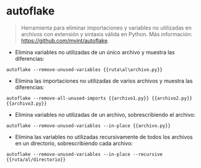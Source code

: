 # autoflake

> Herramienta para eliminar importaciones y variables no utilizadas en archivos con extensión y sintaxis válida en Python.
> Más información: <https://github.com/myint/autoflake>.

- Elimina variables no utilizadas de un único archivo y muestra las diferencias:

`autoflake --remove-unused-variables {{ruta\al\archivo.py}}`

- Elimina las importaciones no utilizadas de varios archivos y muestra las diferencias:

`autoflake --remove-all-unused-imports {{archivo1.py}} {{archivo2.py}} {{archivo3.py}}`

- Elimina variables no utilizadas de un archivo, sobrescribiendo el archivo:

`autoflake --remove-unused-variables --in-place {{archivo.py}}`

- Elimina las variables no utilizadas recursivamente de todos los archivos en un directorio, sobrescribiendo cada archivo:

`autoflake --remove-unused-variables --in-place --recursive {{ruta/al/directorio}}`
